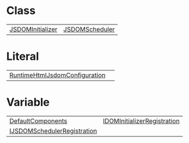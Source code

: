 # Class



|                                                                         |                                                                               |
| ----------------------------------------------------------------------- | ----------------------------------------------------------------------------- |
| [JSDOMInitializer](/runtime-html-jsdom/class/index/jsdominitializer.md) | [JSDOMScheduler](/runtime-html-jsdom/class/jsdom-scheduler/jsdomscheduler.md) |



# Literal



|                                                                                                     |     |
| --------------------------------------------------------------------------------------------------- | --- |
| [RuntimeHtmlJsdomConfiguration](/runtime-html-jsdom/literal/index/runtimehtmljsdomconfiguration.md) |     |



# Variable



|                                                                                                  |                                                                                                  |
| ------------------------------------------------------------------------------------------------ | ------------------------------------------------------------------------------------------------ |
| [DefaultComponents](/runtime-html-jsdom/variable/index/defaultcomponents.md)                     | [IDOMInitializerRegistration](/runtime-html-jsdom/variable/index/idominitializerregistration.md) |
| [IJSDOMSchedulerRegistration](/runtime-html-jsdom/variable/index/ijsdomschedulerregistration.md) |                                                                                                  |


